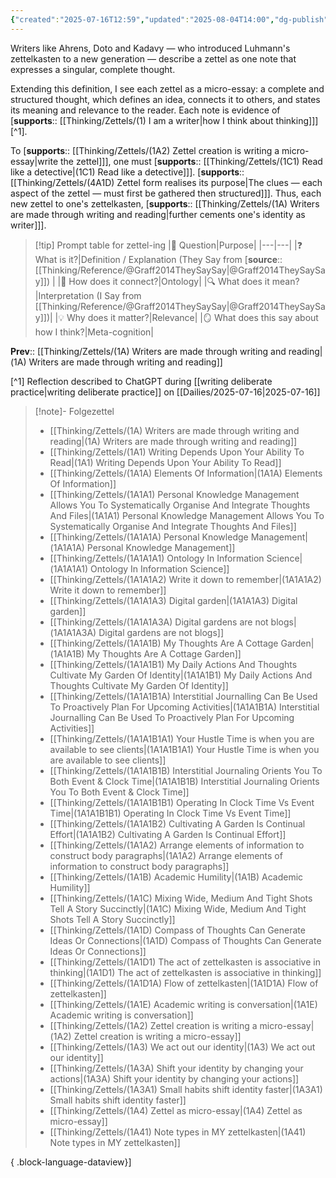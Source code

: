 ```yaml
---
{"created":"2025-07-16T12:59","updated":"2025-08-04T14:00","dg-publish":true,"dg-path":"Zettels/(1A4) Zettel as micro-essay.md","permalink":"/zettels/1-a4-zettel-as-micro-essay/","dgPassFrontmatter":true,"noteIcon":"1"}
---
```


Writers like Ahrens, Doto and Kadavy — who introduced Luhmann's zettelkasten to a new generation — describe a zettel as one note that expresses a singular, complete thought. 

Extending this definition, I see each zettel as a micro-essay: a complete and structured thought, which defines an idea, connects it to others, and states its meaning and relevance to the reader. Each note is evidence of [**supports**:: [[Thinking/Zettels/(1) I am a writer\|how I think about thinking]]][^1]. 

To [**supports**:: [[Thinking/Zettels/(1A2) Zettel creation is writing a micro-essay\|write the zettel]]], one must [**supports**:: [[Thinking/Zettels/(1C1) Read like a detective\|(1C1) Read like a detective]]]. [**supports**:: [[Thinking/Zettels/(4A1D) Zettel form realises its purpose\|The clues — each aspect of the zettel — must first be gathered then structured]]]. Thus, each new zettel to one's zettelkasten, [**supports**:: [[Thinking/Zettels/(1A) Writers are made through writing and reading\|further cements one's identity as writer]]].


> [!tip] Prompt table for zettel-ing 
> |💬 Question|Purpose|
> |---|---|
> |❓ What is it?|Definition / Explanation (They Say from [**source**:: [[Thinking/Reference/@Graff2014TheySaySay\|@Graff2014TheySaySay]]) |
> |🧩 How does it connect?|Ontology|
> |🔍 What does it mean?|Interpretation (I Say from [[Thinking/Reference/@Graff2014TheySaySay\|@Graff2014TheySaySay]])|
> |💡 Why does it matter?|Relevance|
> |🪞 What does this say about how I think?|Meta-cognition|

**Prev**:: [[Thinking/Zettels/(1A) Writers are made through writing and reading\|(1A) Writers are made through writing and reading]]

[^1] Reflection described to ChatGPT during [[writing deliberate practice\|writing deliberate practice]] on [[Dailies/2025-07-16\|2025-07-16]]


> [!note]- Folgezettel
>  - [[Thinking/Zettels/(1A) Writers are made through writing and reading\|(1A) Writers are made through writing and reading]]
> - [[Thinking/Zettels/(1A1) Writing Depends Upon Your Ability To Read\|(1A1) Writing Depends Upon Your Ability To Read]]
> - [[Thinking/Zettels/(1A1A) Elements Of Information\|(1A1A) Elements Of Information]]
> - [[Thinking/Zettels/(1A1A1) Personal Knowledge Management Allows You To Systematically Organise And Integrate Thoughts And Files\|(1A1A1) Personal Knowledge Management Allows You To Systematically Organise And Integrate Thoughts And Files]]
> - [[Thinking/Zettels/(1A1A1A) Personal Knowledge Management\|(1A1A1A) Personal Knowledge Management]]
> - [[Thinking/Zettels/(1A1A1A1) Ontology In Information Science\|(1A1A1A1) Ontology In Information Science]]
> - [[Thinking/Zettels/(1A1A1A2) Write it down to remember\|(1A1A1A2) Write it down to remember]]
> - [[Thinking/Zettels/(1A1A1A3) Digital garden\|(1A1A1A3) Digital garden]]
> - [[Thinking/Zettels/(1A1A1A3A) Digital gardens are not blogs\|(1A1A1A3A) Digital gardens are not blogs]]
> - [[Thinking/Zettels/(1A1A1B) My Thoughts Are A Cottage Garden\|(1A1A1B) My Thoughts Are A Cottage Garden]]
> - [[Thinking/Zettels/(1A1A1B1) My Daily Actions And Thoughts Cultivate My Garden Of Identity\|(1A1A1B1) My Daily Actions And Thoughts Cultivate My Garden Of Identity]]
> - [[Thinking/Zettels/(1A1A1B1A) Interstitial Journalling Can Be Used To Proactively Plan For Upcoming Activities\|(1A1A1B1A) Interstitial Journalling Can Be Used To Proactively Plan For Upcoming Activities]]
> - [[Thinking/Zettels/(1A1A1B1A1) Your Hustle Time is when you are available to see clients\|(1A1A1B1A1) Your Hustle Time is when you are available to see clients]]
> - [[Thinking/Zettels/(1A1A1B1B) Interstitial Journaling Orients You To Both Event & Clock Time\|(1A1A1B1B) Interstitial Journaling Orients You To Both Event & Clock Time]]
> - [[Thinking/Zettels/(1A1A1B1B1) Operating In Clock Time Vs Event Time\|(1A1A1B1B1) Operating In Clock Time Vs Event Time]]
> - [[Thinking/Zettels/(1A1A1B2) Cultivating A Garden Is Continual Effort\|(1A1A1B2) Cultivating A Garden Is Continual Effort]]
> - [[Thinking/Zettels/(1A1A2) Arrange elements of information to construct body paragraphs\|(1A1A2) Arrange elements of information to construct body paragraphs]]
> - [[Thinking/Zettels/(1A1B) Academic Humility\|(1A1B) Academic Humility]]
> - [[Thinking/Zettels/(1A1C) Mixing Wide, Medium And Tight Shots Tell A Story Succinctly\|(1A1C) Mixing Wide, Medium And Tight Shots Tell A Story Succinctly]]
> - [[Thinking/Zettels/(1A1D) Compass of Thoughts Can Generate Ideas Or Connections\|(1A1D) Compass of Thoughts Can Generate Ideas Or Connections]]
> - [[Thinking/Zettels/(1A1D1) The act of zettelkasten is associative in thinking\|(1A1D1) The act of zettelkasten is associative in thinking]]
> - [[Thinking/Zettels/(1A1D1A) Flow of zettelkasten\|(1A1D1A) Flow of zettelkasten]]
> - [[Thinking/Zettels/(1A1E) Academic writing is conversation\|(1A1E) Academic writing is conversation]]
> - [[Thinking/Zettels/(1A2) Zettel creation is writing a micro-essay\|(1A2) Zettel creation is writing a micro-essay]]
> - [[Thinking/Zettels/(1A3) We act out our identity\|(1A3) We act out our identity]]
> - [[Thinking/Zettels/(1A3A) Shift your identity by changing your actions\|(1A3A) Shift your identity by changing your actions]]
> - [[Thinking/Zettels/(1A3A1) Small habits shift identity faster\|(1A3A1) Small habits shift identity faster]]
> - [[Thinking/Zettels/(1A4) Zettel as micro-essay\|(1A4) Zettel as micro-essay]]
> - [[Thinking/Zettels/(1A41) Note types in MY zettelkasten\|(1A41) Note types in MY zettelkasten]]
> 
{ .block-language-dataview}]